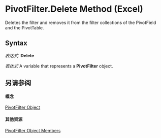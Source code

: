 
# PivotFilter.Delete Method (Excel)

Deletes the filter and removes it from the filter collections of the PivotField and the PivotTable.


## Syntax

 _表达式_. **Delete**

 _表达式_ A variable that represents a **PivotFilter** object.


## 另请参阅


#### 概念


[PivotFilter Object](70c27dc9-2c19-47d2-307b-808507039d94.md)
#### 其他资源


[PivotFilter Object Members](http://msdn.microsoft.com/library/a1be2481-9d14-cc49-8a1b-187048f0d179%28Office.15%29.aspx)